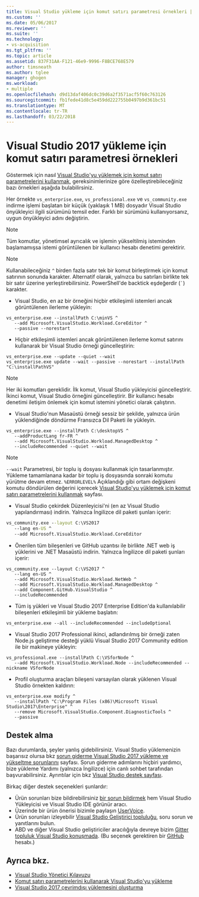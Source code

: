 ```yaml
---
title: Visual Studio yükleme için komut satırı parametresi örnekleri | Microsoft Docs
ms.custom: ''
ms.date: 05/06/2017
ms.reviewer: ''
ms.suite: ''
ms.technology:
- vs-acquisition
ms.tgt_pltfrm: ''
ms.topic: article
ms.assetid: 837F31AA-F121-46e9-9996-F8BCE768E579
author: timsneath
ms.author: tglee
manager: ghogen
ms.workload:
- multiple
ms.openlocfilehash: d9d13daf406dc0c39d6a2f3571acf5f60c763126
ms.sourcegitcommit: fb1fede41d8c5e459dd222755b0497b9d361bc51
ms.translationtype: MT
ms.contentlocale: tr-TR
ms.lasthandoff: 03/22/2018
---
```

# <a name="command-line-parameter-examples-for-visual-studio-2017-installation"></a>Visual Studio 2017 yükleme için komut satırı parametresi örnekleri
Göstermek için nasıl [Visual Studio'yu yüklemek için komut satırı parametrelerini kullanmak](use-command-line-parameters-to-install-visual-studio.md), gereksinimlerinize göre özelleştirebileceğiniz bazı örnekleri aşağıda bulabilirsiniz.

Her örnekte `vs_enterprise.exe`, `vs_professional.exe` ve `vs_community.exe` indirme işlemi başlatan bir küçük (yaklaşık 1 MB) dosyadır Visual Studio önyükleyici ilgili sürümünü temsil eder. Farklı bir sürümünü kullanıyorsanız, uygun önyükleyici adını değiştirin.

> [!NOTE]
> Tüm komutlar, yönetimsel ayrıcalık ve işlemin yükseltilmiş isteminden başlamamışsa istemi görüntülenen bir kullanıcı hesabı denetimi gerektirir.

> [!NOTE]
>  Kullanabileceğiniz `^` birden fazla satır tek bir komut birleştirmek için komut satırının sonunda karakter. Alternatif olarak, yalnızca bu satırları birlikte tek bir satır üzerine yerleştirebilirsiniz. PowerShell'de backtick eşdeğerdir (`` ` ``) karakter.

* Visual Studio, en az bir örneğini hiçbir etkileşimli istemleri ancak görüntülenen ilerleme yükleyin:
```
vs_enterprise.exe --installPath C:\minVS ^
   --add Microsoft.VisualStudio.Workload.CoreEditor ^
   --passive --norestart
```

* Hiçbir etkileşimli istemleri ancak görüntülenen ilerleme komut satırını kullanarak bir Visual Studio örneği güncelleştirin:
```
vs_enterprise.exe --update --quiet --wait
vs_enterprise.exe update --wait --passive --norestart --installPath "C:\installPathVS"
```

> [!NOTE]
> Her iki komutları gereklidir. İlk komut, Visual Studio yükleyicisi güncelleştirir. İkinci komut, Visual Studio örneğini güncelleştirir. Bir kullanıcı hesabı denetimi iletişim önlemek için komut istemini yönetici olarak çalıştırın.

* Visual Studio'nun Masaüstü örneği sessiz bir şekilde, yalnızca ürün yüklendiğinde döndürme Fransızca Dil Paketi ile yükleyin.
```
vs_enterprise.exe --installPath C:\desktopVS ^
   --addProductLang fr-FR ^
   --add Microsoft.VisualStudio.Workload.ManagedDesktop ^
   --includeRecommended --quiet --wait
```

> [!NOTE]
>  `--wait` Parametresi, bir toplu iş dosyası kullanmak için tasarlanmıştır. Yükleme tamamlanana kadar bir toplu iş dosyasında sonraki komutu yürütme devam etmez. `%ERRORLEVEL%` Açıklandığı gibi ortam değişkeni komutu döndürülen değerini içerecek [Visual Studio'yu yüklemek için komut satırı parametrelerini kullanmak](use-command-line-parameters-to-install-visual-studio.md) sayfası.

* Visual Studio çekirdek Düzenleyicisi'ni (en az Visual Studio yapılandırması) indirin. Yalnızca İngilizce dil paketi şunları içerir:

```cmd
vs_community.exe --layout C:\VS2017
   --lang en-US ^
   --add Microsoft.VisualStudio.Workload.CoreEditor
```

* Önerilen tüm bileşenleri ve GitHub uzantısı ile birlikte .NET web iş yüklerini ve .NET Masaüstü indirin. Yalnızca İngilizce dil paketi şunları içerir:
```
vs_community.exe --layout C:\VS2017 ^
   --lang en-US ^
   --add Microsoft.VisualStudio.Workload.NetWeb ^
   --add Microsoft.VisualStudio.Workload.ManagedDesktop ^
   --add Component.GitHub.VisualStudio ^
   --includeRecommended
```

* Tüm iş yükleri ve Visual Studio 2017 Enterprise Edition'da kullanılabilir bileşenleri etkileşimli bir yükleme başlatın:
```
vs_enterprise.exe --all --includeRecommended --includeOptional
```

* Visual Studio 2017 Professional ikinci, adlandırılmış bir örneği zaten Node.js geliştirme desteği yüklü Visual Studio 2017 Community edition ile bir makineye yükleyin:
```
vs_professional.exe --installPath C:\VSforNode ^
   --add Microsoft.VisualStudio.Workload.Node --includeRecommended --nickname VSforNode
```

* Profil oluşturma araçları bileşeni varsayılan olarak yüklenen Visual Studio örnekten kaldırın:
```
vs_enterprise.exe modify ^
   --installPath "C:\Program Files (x86)\Microsoft Visual Studio\2017\Enterprise" ^
   --remove Microsoft.VisualStudio.Component.DiagnosticTools ^
   --passive
```

## <a name="get-support"></a>Destek alma
Bazı durumlarda, şeyler yanlış gidebilirsiniz. Visual Studio yüklemenizin başarısız olursa bkz [sorun giderme Visual Studio 2017 yükleme ve yükseltme sorunlarını](troubleshooting-installation-issues.md) sayfası. Sorun giderme adımlarını hiçbiri yardımcı, bize yükleme Yardımı (yalnızca İngilizce) için canlı sohbet tarafından başvurabilirsiniz. Ayrıntılar için bkz [Visual Studio destek sayfası](https://www.visualstudio.com/vs/support/#talktous).

Birkaç diğer destek seçenekleri şunlardır:
* Ürün sorunları bize bildirebilirsiniz [bir sorun bildirmek](../ide/how-to-report-a-problem-with-visual-studio-2017.md) hem Visual Studio Yükleyicisi ve Visual Studio IDE görünür aracı.
* Üzerinde bir ürün önerisi bizimle paylaşın [UserVoice](https://visualstudio.uservoice.com/forums/121579).
* Ürün sorunları izleyebilir [Visual Studio Geliştirici topluluğu](https://developercommunity.visualstudio.com/), soru sorun ve yanıtlarını bulun.
* ABD ve diğer Visual Studio geliştiriciler aracılığıyla devreye bizim [Gitter topluluk Visual Studio konuşmada](https://gitter.im/Microsoft/VisualStudio).  (Bu seçenek gerektiren bir [GitHub](https://github.com/) hesabı.)

## <a name="see-also"></a>Ayrıca bkz.

 * [Visual Studio Yönetici Kılavuzu](visual-studio-administrator-guide.md)
 * [Komut satırı parametrelerini kullanarak Visual Studio'yu yükleme](use-command-line-parameters-to-install-visual-studio.md)
 * [Visual Studio 2017 çevrimdışı yüklemesini oluşturma](create-an-offline-installation-of-visual-studio.md)
